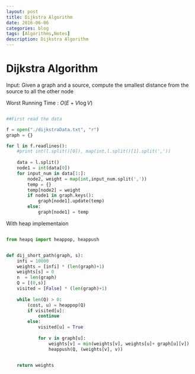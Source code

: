 ```yaml
---
layout: post
title: Dijkstra Algorithm 
date: 2016-06-06
categories: blog
tags: [Algorithms,Notes]
description: Dijkstra Algorithm
---
```





# Dijkstra Algorithm

Input: Given a graph and a source, compute the smallest distance from the source to all the other node


Worst Running Time :  $O(E + V \log V)$

```Python

##First read the data

f = open("./dijkstraData.txt", "r")
graph = {}

for l in f.readlines():
    #print int(l.split()[0]), map(int,l.split()[1].split(','))
    
    data = l.split()
    node1 = int(data[0])
    for input_num in data[1:]:
        node2, weight = map(int,input_num.split(','))
        temp = {}
        temp[node2] = weight
        if node1 in graph.keys():
            graph[node1].update(temp)
        else:
            graph[node1] = temp


```
With heap implementaion




```Python

from heapq import heappop, heappush


def dij_short_path(graph, s):
    infi = 10000
    weights = [infi] * (len(graph)+1)
    weights[s] = 0
    n  = len(graph)
    Q = [(0,s)]
    visited = [False] * (len(graph)+1)
    
    while len(Q) > 0:
        (cost, u) = heappop(Q)
        if visited[u]:
            continue
        else:
            visited[u] = True
        
            for v in graph[u]:
                weights[v] = min(weights[v], weights[u]+ graph[u][v])
                heappush(Q, (weights[v], v))

        
    return weights
```    